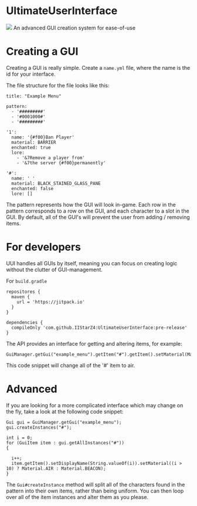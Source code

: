 # UltimateUserInterface
[![](https://jitpack.io/v/IIStarZ4/UltimateUserInterface.svg)](https://jitpack.io/#IIStarZ4/UltimateUserInterface)
An advanced GUI creation system for ease-of-use

# Creating a GUI
Creating a GUI is really simple. Create a `name.yml` file, where the name is the id for your interface.

The file structure for the file looks like this:
```
title: "Example Menu"

pattern:
  - '#########'
  - '#0001000#'
  - '#########'

'1':
  name: '{#f00}Ban Player'
  material: BARRIER
  enchanted: true
  lore:
    - '&7Remove a player from'
    - '&7the server {#f00}permanently'

'#':
  name: ' '
  material: BLACK_STAINED_GLASS_PANE
  enchanted: false
  lore: []
```

The pattern represents how the GUI will look in-game. Each row in the pattern corresponds to a row on the GUI, and each character to a slot in the GUI.
By default, all of the GUI's will prevent the user from adding / removing items.

# For developers
UUI handles all GUIs by itself, meaning you can focus on creating logic without the clutter of GUI-management.

For `build.gradle`
```
repositores {
  maven {
    url = 'https://jitpack.io'
  }
}

dependencies {
  compileOnly 'com.github.IIStarZ4:UltimateUserInterface:pre-release'
}
```

The API provides an interface for getting and altering items, for example:

```
GuiManager.getGui("example_menu").getItem("#").getItem().setMaterial(Material.AIR);
```

This code snippet will change all of the '#' item to air.

# Advanced
If you are looking for a more complicated interface which may change on the fly, take a look at the following code snippet:

```
Gui gui = GuiManager.getGui("example_menu");
gui.createInstances("#");

int i = 0;
for (GuiItem item : gui.getAllInstances("#"))
{

  i++;
  item.getItem().setDisplayName(String.valueOf(i)).setMaterial((i > 10) ? Material.AIR : Material.BEACON);
}
```

The `Gui#createInstance` method will split all of the characters found in the pattern into their own items, rather than being uniform.
You can then loop over all of the item instances and alter them as you please.

